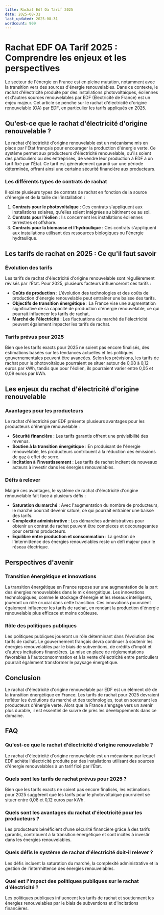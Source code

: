 ```yaml
---
title: Rachat Edf Oa Tarif 2025
date: 2025-08-31
last_updated: 2025-08-31
wordcount: 909
---
```


# Rachat EDF OA Tarif 2025 : Comprendre les enjeux et les perspectives

Le secteur de l'énergie en France est en pleine mutation, notamment avec la transition vers des sources d'énergie renouvelables. Dans ce contexte, le rachat d'électricité produite par des installations photovoltaïques, éoliennes et d'autres sources renouvelables par EDF (Électricité de France) est un enjeu majeur. Cet article se penche sur le rachat d'électricité d'origine renouvelable (OA) par EDF, en particulier les tarifs appliqués en 2025.

## Qu'est-ce que le rachat d'électricité d'origine renouvelable ?

Le rachat d'électricité d'origine renouvelable est un mécanisme mis en place par l'État français pour encourager la production d'énergie verte. Ce système permet aux producteurs d'électricité renouvelable, qu'ils soient des particuliers ou des entreprises, de vendre leur production à EDF à un tarif fixé par l'État. Ce tarif est généralement garanti sur une période déterminée, offrant ainsi une certaine sécurité financière aux producteurs.

### Les différents types de contrats de rachat

Il existe plusieurs types de contrats de rachat en fonction de la source d'énergie et de la taille de l'installation :

1. **Contrats pour le photovoltaïque** : Ces contrats s'appliquent aux installations solaires, qu'elles soient intégrées au bâtiment ou au sol.
2. **Contrats pour l'éolien** : Ils concernent les installations éoliennes terrestres et offshore.
3. **Contrats pour la biomasse et l'hydraulique** : Ces contrats s'appliquent aux installations utilisant des ressources biologiques ou l'énergie hydraulique.

## Les tarifs de rachat en 2025 : Ce qu'il faut savoir

### Évolution des tarifs

Les tarifs de rachat d'électricité d'origine renouvelable sont régulièrement révisés par l'État. Pour 2025, plusieurs facteurs influenceront ces tarifs :

- **Coûts de production** : L'évolution des technologies et des coûts de production d'énergie renouvelable peut entraîner une baisse des tarifs.
- **Objectifs de transition énergétique** : La France vise une augmentation significative de sa capacité de production d'énergie renouvelable, ce qui pourrait influencer les tarifs de rachat.
- **Marché de l'électricité** : Les fluctuations du marché de l'électricité peuvent également impacter les tarifs de rachat.

### Tarifs prévus pour 2025

Bien que les tarifs exacts pour 2025 ne soient pas encore finalisés, des estimations basées sur les tendances actuelles et les politiques gouvernementales peuvent être avancées. Selon les prévisions, les tarifs de rachat pour le photovoltaïque pourraient se situer autour de 0,08 à 0,12 euros par kWh, tandis que pour l'éolien, ils pourraient varier entre 0,05 et 0,09 euros par kWh.

## Les enjeux du rachat d'électricité d'origine renouvelable

### Avantages pour les producteurs

Le rachat d'électricité par EDF présente plusieurs avantages pour les producteurs d'énergie renouvelable :

- **Sécurité financière** : Les tarifs garantis offrent une prévisibilité des revenus.
- **Soutien à la transition énergétique** : En produisant de l'énergie renouvelable, les producteurs contribuent à la réduction des émissions de gaz à effet de serre.
- **Incitation à l'investissement** : Les tarifs de rachat incitent de nouveaux acteurs à investir dans les énergies renouvelables.

### Défis à relever

Malgré ces avantages, le système de rachat d'électricité d'origine renouvelable fait face à plusieurs défis :

- **Saturation du marché** : Avec l'augmentation du nombre de producteurs, le marché pourrait devenir saturé, ce qui pourrait entraîner une baisse des tarifs.
- **Complexité administrative** : Les démarches administratives pour obtenir un contrat de rachat peuvent être complexes et décourageantes pour certains producteurs.
- **Équilibre entre production et consommation** : La gestion de l'intermittence des énergies renouvelables reste un défi majeur pour le réseau électrique.

## Perspectives d'avenir

### Transition énergétique et innovations

La transition énergétique en France repose sur une augmentation de la part des énergies renouvelables dans le mix énergétique. Les innovations technologiques, comme le stockage d'énergie et les réseaux intelligents, joueront un rôle crucial dans cette transition. Ces innovations pourraient également influencer les tarifs de rachat, en rendant la production d'énergie renouvelable plus efficace et moins coûteuse.

### Rôle des politiques publiques

Les politiques publiques joueront un rôle déterminant dans l'évolution des tarifs de rachat. Le gouvernement français devra continuer à soutenir les énergies renouvelables par le biais de subventions, de crédits d'impôt et d'autres incitations financières. La mise en place de réglementations favorables à l'autoconsommation et à la vente d'électricité entre particuliers pourrait également transformer le paysage énergétique.

## Conclusion

Le rachat d'électricité d'origine renouvelable par EDF est un élément clé de la transition énergétique en France. Les tarifs de rachat pour 2025 devraient refléter les évolutions du marché et des technologies, tout en soutenant les producteurs d'énergie verte. Alors que la France s'engage vers un avenir plus durable, il est essentiel de suivre de près les développements dans ce domaine.

## FAQ

### Qu'est-ce que le rachat d'électricité d'origine renouvelable ?

Le rachat d'électricité d'origine renouvelable est un mécanisme par lequel EDF achète l'électricité produite par des installations utilisant des sources d'énergie renouvelables à un tarif fixé par l'État.

### Quels sont les tarifs de rachat prévus pour 2025 ?

Bien que les tarifs exacts ne soient pas encore finalisés, les estimations pour 2025 suggèrent que les tarifs pour le photovoltaïque pourraient se situer entre 0,08 et 0,12 euros par kWh.

### Quels sont les avantages du rachat d'électricité pour les producteurs ?

Les producteurs bénéficient d'une sécurité financière grâce à des tarifs garantis, contribuent à la transition énergétique et sont incités à investir dans les énergies renouvelables.

### Quels défis le système de rachat d'électricité doit-il relever ?

Les défis incluent la saturation du marché, la complexité administrative et la gestion de l'intermittence des énergies renouvelables.

### Quel est l'impact des politiques publiques sur le rachat d'électricité ?

Les politiques publiques influencent les tarifs de rachat et soutiennent les énergies renouvelables par le biais de subventions et d'incitations financières.